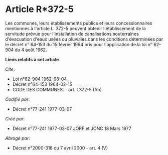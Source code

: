 # Article R*372-5

Les communes, leurs établissements publics et leurs concessionnaires mentionnés à l'article L. 372-5 peuvent obtenir
l'établissement de la servitude prévue pour l'installation de canalisations souterraines d'évacuation d'eaux usées ou
pluviales dans les conditions déterminées par le décret n° 64-153 du 15 février 1964 pris pour l'application de la loi n°
62-904 du 4 août 1962.

**Liens relatifs à cet article**

_Cite_:

  - Loi n°62-904 1962-08-04
  - Décret n°64-153 1964-02-15
  - CODE DES COMMUNES. - art. L372-5 (Ab)

_Codifié par_:

  - Décret n°77-241 1977-03-07

_Créé par_:

  - Décret n°77-241 1977-03-07 JORF et JONC 18 Mars 1977

_Abrogé par_:

  - Décret n°2000-318 du 7 avril 2000 - art. 4 (V)

